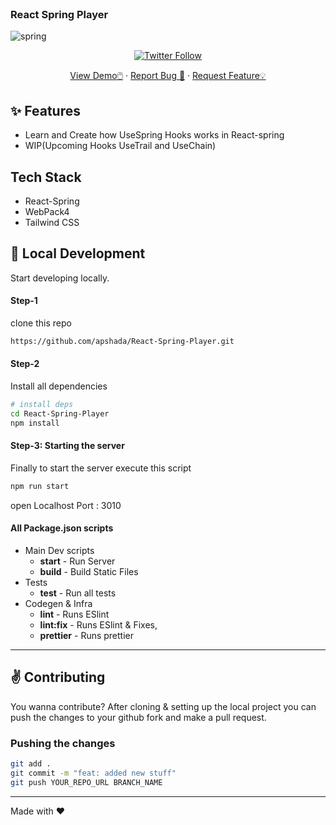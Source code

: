 
<br />

<h3>React Spring Player</h3>

![spring](https://user-images.githubusercontent.com/49001649/118778245-837d2c80-b8a7-11eb-9135-aafd4f0d0851.PNG)

<p align="center">
  <a href="https://react-spring-player.netlify.app/">
  
  <p align="center">
    <img alt="Twitter Follow" src="https://img.shields.io/twitter/follow/apshada1?style=social" />
  </p>

  <p align="center">
    <a href="https://convoychat.herokuapp.com">View Demo🖱️</a>
    ·
    <a href="https://github.com/apshada/React-Spring-Player/issues">Report Bug 🐛</a>
    ·
    <a href="https://github.com/apshada/React-Spring-Player/issues">Request Feature💡</a>
  </p>
</p>


## ✨ Features

- Learn and Create how UseSpring Hooks works in React-spring
- WIP(Upcoming Hooks UseTrail and UseChain)

## Tech Stack

- React-Spring
- WebPack4
- Tailwind CSS

## :rocket: Local Development

Start developing locally.

#### Step-1

clone this repo

```sh
https://github.com/apshada/React-Spring-Player.git
```

#### Step-2

Install all dependencies

```sh
# install deps
cd React-Spring-Player
npm install
```

#### Step-3: Starting the server

Finally to start the server execute this script

```sh
npm run start
```
open Localhost Port : 3010

#### All Package.json scripts

- Main Dev scripts
  - **start** - Run Server
  - **build** - Build Static Files
- Tests
  - **test** - Run all tests
- Codegen & Infra
  - **lint** - Runs ESlint
  - **lint:fix** - Runs ESlint & Fixes,
  - **prettier** - Runs prettier

---

## :v: Contributing

You wanna contribute?
After cloning & setting up the local project you can push the changes to your github fork and make a pull request.

### Pushing the changes

```bash
git add .
git commit -m "feat: added new stuff"
git push YOUR_REPO_URL BRANCH_NAME
```

---

Made with :heart:
